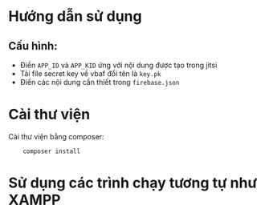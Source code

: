 # Hướng dẫn sử dụng
## Cấu hình:
- Điền `APP_ID` và `APP_KID` ứng với nội dung được tạo trong jitsi
- Tải file secret key về vbaf đổi tên là `key.pk`
- Điền các nội dung cần thiết trong `firebase.json`

# Cài thư viện
Cài thư viện bằng composer:
```base
    composer install 
```

# Sử dụng các trình chạy tương tự như XAMPP 

